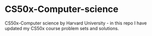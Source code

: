 # CS50x-Computer-science
CS50x-Computer science by Harvard University - in this repo I have updated my CS50x course problem sets and solutions.

